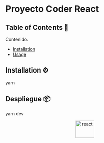 # Proyecto Coder React

## Table of Contents 🚀

Contenido.

- [Installation](#installation)
- [Usage](#usage)

## Installation ⚙️

yarn

## Despliegue 📦

yarn dev

<div align="center">
    <a href="https://es.reactjs.org" target="_blank">
        <img
          src="https://iconape.com/wp-content/files/tx/353401/png/react-logo.png"
          alt="react"
          width="60"
          height="55"
        />
    </a>
</div>
